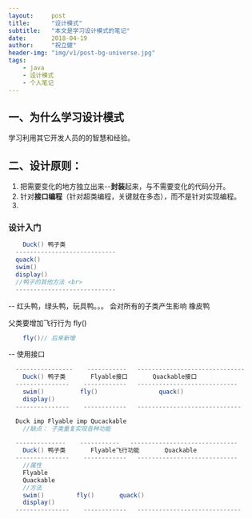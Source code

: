 ```yaml
---
layout:     post
title:      "设计模式"
subtitle:   "本文是学习设计模式的笔记"
date:       2018-04-19
author:     "祝立健"
header-img: "img/v1/post-bg-universe.jpg"
tags:
    - java
    - 设计模式
    - 个人笔记
---
```



## 一、为什么学习设计模式

  学习利用其它开发人员的的智慧和经验。

## 二、设计原则：
1. 把需要变化的地方独立出来--**封装**起来，与不需要变化的代码分开。
2. 针对**接口编程**（针对超类编程，关键就在多态），而不是针对实现编程。
3. 



### 设计入门 
  ```java
      Duck() 鸭子类
    ----------------------------
    quack()
    swim()
    display()
    //鸭子的其他方法 <br>
    ----------------------------
  ```
-- 红头鸭，绿头鸭，玩具鸭。。。 会对所有的子类产生影响 橡皮鸭
  
父类要增加飞行行为 fly()
  ```java
      fly()// 后来新增
  ```
 

-- 使用接口
```java
  ----------------    -----------   ------------------------------
    Duck() 鸭子类       Flyable接口       Quackable接口
  ---------------    ------------   ----------------------------
    swim()          fly()                 quack()
    display()
  ---------------    ------------   -----------------------------

  Duck imp Flyable imp Qucackable
    //缺点： 子类重复实现各种功能
```
```java
  --------------    -----------   ------------------------------
    Duck() 鸭子类       Flyable飞行功能       Quackable
  ---------------    ------------   ----------------------------
    //属性
    Flyable
    Quackable
    //方法
    swim()         fly()       quack()
    display()
  ---------------    ------------   -----------------------------
```






